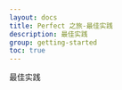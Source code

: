 ```yaml
---
layout: docs
title: Perfect 之旅-最佳实践
description: 最佳实践
group: getting-started
toc: true
---
```


最佳实践
